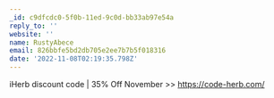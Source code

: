 ```yaml
---
_id: c9dfcdc0-5f0b-11ed-9c0d-bb33ab97e54a
reply_to: ''
website: ''
name: RustyAbece
email: 826bbfe5bd2db705e2ee7b7b5f018316
date: '2022-11-08T02:19:35.798Z'
---
```

iHerb discount code | 35% Off November  >> https://code-herb.com/
